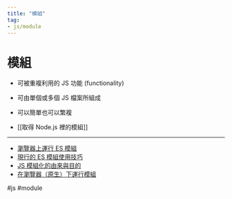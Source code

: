 ```yaml
---
title: "模組"
tag: 
- js/module
---
```

# 模組
- 可被重複利用的 JS 功能 (functionality)
- 可由單個或多個 JS 檔案所組成
- 可以簡單也可以繁複

- [[取得 Node.js 裡的模組]]

---

- [瀏覽器上運行 ES 模組](瀏覽器上運行%20ES%20模組.md)
- [現行的 ES 模組使用技巧](現行的%20ES%20模組使用技巧.md)
- [JS 模組化的由來與目的](JS%20模組化的由來與目的.md)
- [在瀏覽器（原生）下運行模組](在瀏覽器（原生）下運行模組.md)

#js #module 